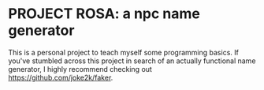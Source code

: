 # PROJECT ROSA: a npc name generator

This is a personal project to teach myself some programming basics. If you've stumbled across this project in search of an actually functional name generator, I highly recommend checking out https://github.com/joke2k/faker.
